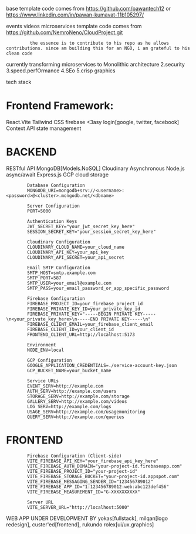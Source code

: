 base template code comes from https://github.com/pawantech12 or https://www.linkedin.com/in/pawan-kumavat-11b105297/
        
events videos microservices template code comes from https://github.com/NemroNeno/CloudProject.git
             
             the essence is to contribute to his repo as he allows contributions. since am building this for an NGO, i am grateful to his clean code


currently transforming microservices to Monolithic architecture 
2.security
3.speed.perfOrmance
4.SEo
5.crisp graphics

tech stack
 # Frontend Framework:
React.Vite 
Tailwind CSS
firebase <3asy login[google, twitter, facebook]
Context API 
state management


 # BACKEND
RESTful API
MongoDB[Models.NoSQL]
Cloudinary
Asynchronous Node.js 
async/await Express.js 
GCP cloud storage

            Database Configuration
            MONGODB_URI=mongodb+srv://<username>:<password>@<cluster>.mongodb.net/<dbname>

            Server Configuration
            PORT=5000

            Authentication Keys
            JWT_SECRET_KEY="your_jwt_secret_key_here"
            SESSION_SECRET_KEY="your_session_secret_key_here"

            Cloudinary Configuration
            CLOUDINARY_CLOUD_NAME=your_cloud_name
            CLOUDINARY_API_KEY=your_api_key
            CLOUDINARY_API_SECRET=your_api_secret

            Email SMTP Configuration
            SMTP_HOST=smtp.example.com
            SMTP_PORT=587
            SMTP_USER=your_email@example.com
            SMTP_PASS=your_email_password_or_app_specific_password

            Firebase Configuration
            FIREBASE_PROJECT_ID=your_firebase_project_id
            FIREBASE_PRIVATE_KEY_ID=your_private_key_id
            FIREBASE_PRIVATE_KEY="-----BEGIN PRIVATE KEY-----\n<your_private_key_here>\n-----END PRIVATE KEY-----\n"
            FIREBASE_CLIENT_EMAIL=your_firebase_client_email
            FIREBASE_CLIENT_ID=your_client_id
            FRONTEND_CLIENT_URL=http://localhost:5173

            Environment
            NODE_ENV=local

            GCP Configuration
            GOOGLE_APPLICATION_CREDENTIALS=./service-account-key.json
            GCP_BUCKET_NAME=your_bucket_name

            Service URLs
            EVENT_SERV=http://example.com
            AUTH_SERV=http://example.com/users
            STORAGE_SERV=http://example.com/storage
            GALLERY_SERV=http://example.com/videos
            LOG_SERV=http://example.com/logs
            USAGE_SERV=http://example.com/usagemonitoring
            QUERY_SERV=http://example.com/queries



 # FRONTEND
            Firebase Configuration (Client-side)
            VITE_FIREBASE_API_KEY="your_firebase_api_key_here"
            VITE_FIREBASE_AUTH_DOMAIN="your-project-id.firebaseapp.com"
            VITE_FIREBASE_PROJECT_ID="your-project-id"
            VITE_FIREBASE_STORAGE_BUCKET="your-project-id.appspot.com"
            VITE_FIREBASE_MESSAGING_SENDER_ID="123456789012"
            VITE_FIREBASE_APP_ID="1:123456789012:web:abc123def456"
            VITE_FIREBASE_MEASUREMENT_ID="G-XXXXXXXXXX"

            Server URL
            VITE_SERVER_URL="http://localhost:5000"


WEB APP UNDER DEVELOPMENT BY yokas[fullstack], milqan[logo redesign], custer'ed[frontend], rukundo rolex[ui/ux.graphics]